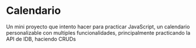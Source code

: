# Calendario
Un mini proyecto que intento hacer para practicar JavaScript, un calendario personalizable con multiples funcionalidades, principalmente practicando la API de IDB, haciendo CRUDs
